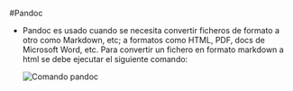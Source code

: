 #Pandoc

- Pandoc es usado cuando se necesita convertir ficheros de formato a otro como Markdown, etc; a formatos como HTML, PDF, docs de Microsoft Word, etc. Para convertir un fichero en formato markdown a html se debe ejecutar el siguiente comando:  
  

	![](/home/ubuntu/workspace/tareas_iniciales/_book/gitbook/images/comando.png "Comando pandoc")



      